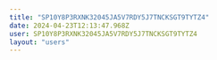 ```yaml
---
title: "SP10Y8P3RXNK32045JA5V7RDY5J7TNCKSGT9TYTZ4"
date: 2024-04-23T12:13:47.968Z
user: SP10Y8P3RXNK32045JA5V7RDY5J7TNCKSGT9TYTZ4
layout: "users"
---
```

    